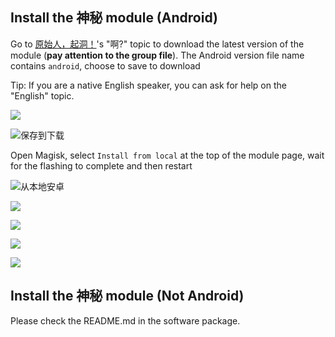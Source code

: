 ## Install the 神秘 module (Android)
Go to [原始人，起洞！](https://t.me/+1-1lPvQxklVlZjA1)'s "啊?" topic to download the latest version of the module (**pay attention to the group file**). The Android version file name contains `android`, choose to save to download

Tip: If you are a native English speaker, you can ask for help on the "English" topic.

![](../assets/20230505095351934.jpg)

![保存到下载](../assets/20230505095357021.jpg)

Open Magisk, select `Install from local` at the top of the module page, wait for the flashing to complete and then restart

![从本地安卓](../assets/20230505095457702.jpg)

![](../assets/20230505103524540.jpg)

![](../assets/20230505103534856.jpg)

![](../assets/20230505103540818.jpg)

![](../assets/20230505103544263.jpg)

## Install the 神秘 module (Not Android)
Please check the README.md in the software package.